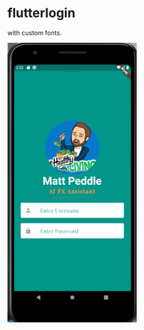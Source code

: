 # flutterlogin
with custom fonts.

![image](https://github.com/peddlem25/flutterlogin/blob/master/Screen%20Shot%202019-11-06%20at%2011.23.11%20PM.png)
